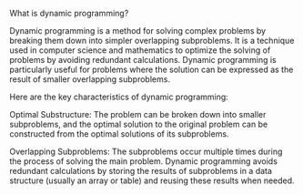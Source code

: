 What is dynamic programming?

Dynamic programming is a method for solving complex problems by breaking them down into simpler overlapping subproblems. 
It is a technique used in computer science and mathematics to optimize the solving of problems by avoiding redundant calculations. 
Dynamic programming is particularly useful for problems where the solution can be expressed as the result of smaller overlapping subproblems.

Here are the key characteristics of dynamic programming:

Optimal Substructure: The problem can be broken down into smaller subproblems, and the optimal solution to the original 
problem can be constructed from the optimal solutions of its subproblems.

Overlapping Subproblems: The subproblems occur multiple times during the process of solving the main problem. 
Dynamic programming avoids redundant calculations by storing the results of subproblems in a data structure (usually an array or table) and 
reusing these results when needed.
